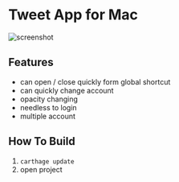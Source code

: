 # Tweet App for Mac

![screenshot](https://raw.githubusercontent.com/entotsu/Tweet-Sample-OSX/feature/transparancy/screenshot.png "screenshot")

## Features
* can open / close quickly form global shortcut
* can quickly change account
* opacity changing
* needless to login
* multiple account

## How To Build
1. `carthage update`
2. open project
